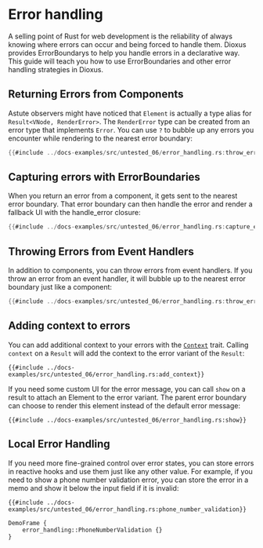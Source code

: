 # Error handling

A selling point of Rust for web development is the reliability of always knowing where errors can occur and being forced to handle them. Dioxus provides ErrorBoundarys to help you handle errors in a declarative way. This guide will teach you how to use ErrorBoundaries and other error handling strategies in Dioxus.

## Returning Errors from Components

Astute observers might have noticed that `Element` is actually a type alias for `Result<VNode, RenderError>`. The `RenderError` type can be created from an error type that implements `Error`. You can use `?` to bubble up any errors you encounter while rendering to the nearest error boundary:

```rust
{{#include ../docs-examples/src/untested_06/error_handling.rs:throw_error}}
```

## Capturing errors with ErrorBoundaries

When you return an error from a component, it gets sent to the nearest error boundary. That error boundary can then handle the error and render a fallback UI with the handle_error closure:

```rust
{{#include ../docs-examples/src/untested_06/error_handling.rs:capture_error}}
```

## Throwing Errors from Event Handlers

In addition to components, you can throw errors from event handlers. If you throw an error from an event handler, it will bubble up to the nearest error boundary just like a component:

```rust
{{#include ../docs-examples/src/untested_06/error_handling.rs:throw_error_event_handler}}
```

## Adding context to errors

You can add additional context to your errors with the [`Context`](https://docs.rs/dioxus/0.6/dioxus/prelude/trait.Context.html) trait. Calling `context` on a `Result` will add the context to the error variant of the `Result`:

```rust, no_run
{{#include ../docs-examples/src/untested_06/error_handling.rs:add_context}}
```

If you need some custom UI for the error message, you can call `show` on a result to attach an Element to the error variant. The parent error boundary can choose to render this element instead of the default error message:

```rust, no_run
{{#include ../docs-examples/src/untested_06/error_handling.rs:show}}
```

## Local Error Handling

If you need more fine-grained control over error states, you can store errors in reactive hooks and use them just like any other value. For example, if you need to show a phone number validation error, you can store the error in a memo and show it below the input field if it is invalid:

```rust, no_run
{{#include ../docs-examples/src/untested_06/error_handling.rs:phone_number_validation}}
```

```inject-dioxus
DemoFrame {
    error_handling::PhoneNumberValidation {}
}
```
